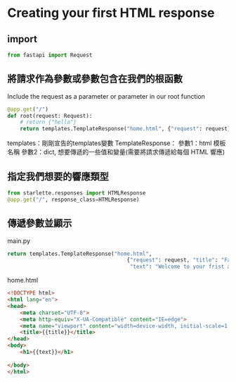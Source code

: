 # Creating your first HTML response

## import
```python
from fastapi import Request
```
## 將請求作為參數或參數包含在我們的根函數
Include the request as a parameter or parameter in our root function
```python
@app.get("/")
def root(request: Request):
    # return {"hello"}
    return templates.TemplateResponse("home.html", {"request": request})
```
templates：剛剛宣告的templates變數
TemplateResponse：
    參數1：html 模板名稱
    參數2：dict, 想要傳遞的一些值和變量(需要將請求傳遞給每個 HTML 響應)

## 指定我們想要的響應類型

```python
from starlette.responses import HTMLResponse
@app.get("/", response_class=HTMLResponse)
```

## 傳遞參數並顯示
main.py
```python
return templates.TemplateResponse("home.html",
                                      {"request": request, "title": "FastAPI Home",
                                       "text": "Welcome to your frist app in FastAPI"})
```
home.html
```HTML
<!DOCTYPE html>
<html lang="en">
<head>
    <meta charset="UTF-8">
    <meta http-equiv="X-UA-Compatible" content="IE=edge">
    <meta name="viewport" content="width=device-width, initial-scale=1.0">
    <title>{{title}}</title>
</head>
<body>
    <h1>{{text}}</h1>
    
</body>
</html>

```